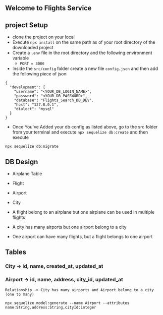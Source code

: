 ## Welcome to Flights Service

## project Setup
- clone the project on your local 
- Execute `npx install` on the same path as of your root directory of the downloaded project
- Create a `.env` file in the root directory and the following environment variable
    - `PORT = 3000`
- Inside the `src/config` folder create a new file `config.json` and then add the following piece of json

```
{
  "development": {
    "username": "<YOUR_DB_LOGIN_NAME>",
    "password": "<YOUR_DB_PASSWORD>",
    "database": "Flights_Search_DB_DEV",
    "host": "127.0.0.1",
    "dialect": "mysql"
  }
}

```
- Once You've Added your db config as listed above, go to the src folder from your terminal and execute `npx sequelize db:create`
and then execute

`npx sequelize db:migrate`


## DB Design
  - Airplane Table
  - Flight
  - Airport
  - City

- A flight belong to an airplane but one airplane can be used in multiple flights
- A city has many airports but one airport belong to a city
- One airport can have many flights, but a flight belongs to one airport   



## Tables

### City -> id, name, created_at, updated_at
### Airport -> id, name, address, city_id, updated_at
    Relationship -> City has many airports and Airport belong to a city (one to many)

```
npx sequelize model:generate --name Airport --attributes name:String,address:String,cityId:integer

```

